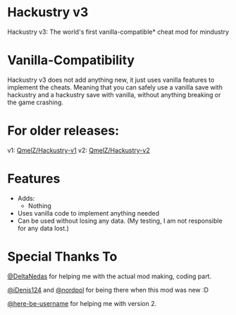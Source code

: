 # Hackustry v3
Hackustry v3: The world's first vanilla-compatible* cheat mod for mindustry

# Vanilla-Compatibility

Hackustry v3 does not add anything new, it just uses vanilla features to implement the cheats. Meaning that you can safely use a vanilla save with hackustry and a hackustry save with vanilla, without anything breaking or the game crashing.

# For older releases:

v1: [QmelZ/Hackustry-v1](https://github.com/QmelZ/Hackustry-v1)
v2: [QmelZ/Hackustry-v2](https://github.com/QmelZ/Hackustry-v2)

# Features

- Adds:
  - Nothing
- Uses vanilla code to implement anything needed
- Can be used without losing any data. (My testing, I am not responsible for any data lost.)

# Special Thanks To
[@DeltaNedas](https://github.com/DeltaNedas) for helping me with the actual mod making, coding part.

[@iDenis124](https://github.com/iDenis124) and [@nordpol](https://github.com/nordpol) for being there when this mod was new :D

[@here-be-username](https://github.com/here-be-username) for helping me with version 2.
